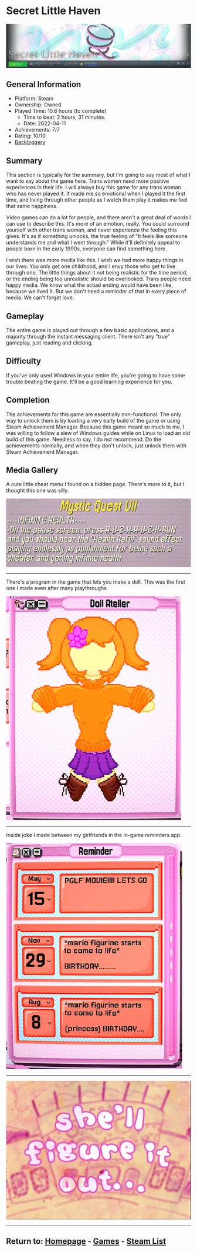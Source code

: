 # Secret Little Haven

![Portal](./Assets/SLHSteamMenu.png)

## General Information

- Platform: Steam
- Ownership: Owned
- Played Time: 10.6 hours (to complete)
    - Time to beat: 2 hours, 31 minutes.
    - Date: 2022-04-11
- Achievements: 7/7
- Rating: 10/10
- [Backloggery](https://www.backloggery.com/games.php?user=QueenRaven29&search=Secret+Little+Haven)

## Summary
This section is typically for the summary, but I'm going to say most of what I want to say about the game here. Trans women need more positive experiences in their life. I will always buy this game for any trans woman who has never played it. It made me so emotional when I played it the first time, and living through other people as I watch them play it makes me feel that same happiness. 

Video games can do a lot for people, and there aren't a great deal of words I can use to describe this. It's more of an emotion, really. You could surround yourself with other trans woman, and never experience the feeling this gives. It's as if something unlocks, the true feeling of "It feels like someone understands me and what I went through." While it'll definitely appeal to people born in the early 1990s, everyone can find something here. 

I wish there was more media like this. I wish we had more happy things in our lives. You only get one childhood, and I envy those who get to live through one. The little things about it not being realistic for the time period, or the ending being too unrealistic should be overlooked. Trans people need happy media. We know what the actual ending would have been like, because we lived it. But we don't need a reminder of that in every piece of media. We can't forget love.

## Gameplay
The entire game is played out through a few basic applications, and a majority through the instant messaging client. There isn't any "true" gameplay, just reading and clicking. 

## Difficulty
If you've only used Windows in your entire life, you're going to have some trouble beating the game. It'll be a good learning experience for you. 

## Completion
The achievements for this game are essentially non-functional. The only way to unlock them is by loading a very early build of the game or using Steam Achievement Manager. Because this game meant so much to me, I was willing to follow a slew of Windows guides while on Linux to load an old build of this game. Needless to say, I do not recommend. Do the achievements normally, and when they don't unlock, just unlock them with Steam Achievement Manager. 

## Media Gallery

A cute little cheat menu I found on a hidden page. There's more to it, but I thought this one was silly.

![](./Assets/SLHCheats.png)

***

There's a program in the game that lets you make a doll. This was the first one I made even after many playthroughs.

![](./Assets/SLHDoll.png)

***

Inside joke I made between my girlfriends in the in-game reminders app.

![](./Assets/SLHReminders.png)

***

![](./Assets/SLHFigureItOut.png)

* * *
## Return to: [Homepage](/index) - [Games](/Games/Home) - [Steam List](/Games/Steam/Home)